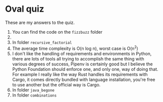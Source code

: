 Oval quiz
=========

These are my answers to the quiz.

1. You can find the code on the `fizzbuzz` folder
2.
3. In folder `recursive_factorial`
4. The average time complexity is O(n log n), worst case is O(n<sup>2</sup>)
5. I don't like the handling of requirements and environments in Python, there are lots of tools all trying to accomplish the same thing with various degrees of success, Pipenv is certainly good but I believe the Python Foundation should enforce one, and only one, way of doing that. For example I really like the way Rust handles its requirements with Cargo, it comes directly bundled with language installation, you're free to use another but the official way is Cargo.
6. In folder `java_begone`
7. In folder `combinations`
